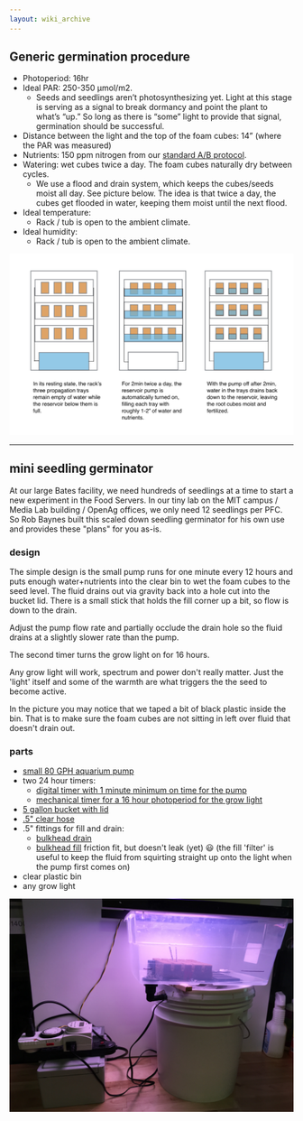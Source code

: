 ```yaml
---
layout: wiki_archive
---
```


## Generic germination procedure

  - Photoperiod: 16hr
  - Ideal PAR: 250-350 µmol/m2.
      - Seeds and seedlings aren’t photosynthesizing yet. Light at this
        stage is serving as a signal to break dormancy and point the
        plant to what’s “up.” So long as there is “some” light to
        provide that signal, germination should be successful. 
  - Distance between the light and the top of the foam cubes: 14” (where
    the PAR was measured)
  - Nutrients: 150 ppm nitrogen from our [standard A/B
    protocol](../contributors/recipes/generic_nutrients.md).
  - Watering: wet cubes twice a day. The foam cubes naturally dry
    between cycles.
      - We use a flood and drain system, which keeps the cubes/seeds
        moist all day. See picture below. The idea is that twice a day,
        the cubes get flooded in water, keeping them moist until the
        next flood. 
  - Ideal temperature: 
      - Rack / tub is open to the ambient climate.
  - Ideal humidity: 
      - Rack / tub is open to the ambient climate.

![Flood & drain rack](/static/images/wiki/contributors/recipes/rack.png)

-----

## mini seedling germinator

At our large Bates facility, we need hundreds of seedlings at a time to
start a new experiment in the Food Servers. In our tiny lab on the MIT
campus / Media Lab building / OpenAg offices, we only need 12 seedlings
per PFC. So Rob Baynes built
this scaled down seedling germinator for his own use and provides these
"plans" for you as-is.

### design

The simple design is the small pump runs for one minute every 12 hours
and puts enough water+nutrients into the clear bin to wet the foam cubes
to the seed level. The fluid drains out via gravity back into a hole cut
into the bucket lid. There is a small stick that holds the fill corner
up a bit, so flow is down to the drain.

Adjust the pump flow rate and partially occlude the drain hole so the
fluid drains at a slightly slower rate than the pump.

The second timer turns the grow light on for 16 hours.

Any grow light will work, spectrum and power don't really matter. Just
the 'light' itself and some of the warmth are what triggers the the seed
to become active.

In the picture you may notice that we taped a bit of black plastic
inside the bin. That is to make sure the foam cubes are not sitting in
left over fluid that doesn't drain out.

### parts

  - [small 80 GPH aquarium
    pump](https://www.amazon.com/Homasy-Submersible-Aquarium-Fountain-Hydroponics/dp/B00EWENMAU/)
  - two 24 hour timers:
      - [digital timer with 1 minute minimum on time for the
        pump](https://www.amazon.com/gp/product/B00MVF16JG/)
      - [mechanical timer for a 16 hour photoperiod for the grow
        light](https://www.amazon.com/iPower-GLTIME-Heavy-Plug-Mechanical/dp/B00BDGHJK4/)
  - [5 gallon bucket with
    lid](https://www.amazon.com/gp/product/B00A1LUFEY/)
  - [.5" clear hose](https://www.amazon.com/gp/product/B003VAY4SA/)
  - .5" fittings for fill and drain:
      - [bulkhead drain](https://www.amazon.com/gp/product/B0002Z7U1K/)
      - [bulkhead fill](https://www.amazon.com/gp/product/B002DVWOIA/)
        friction fit, but doesn't leak (yet) 😃 (the fill 'filter' is
        useful to keep the fluid from squirting straight up onto the
        light when the pump first comes on)
  - clear plastic bin
  - any grow light

![mini-seedling-germinator.jpg](/static/images/wiki/contributors/recipes/mini-seedling-germinator.jpg)
